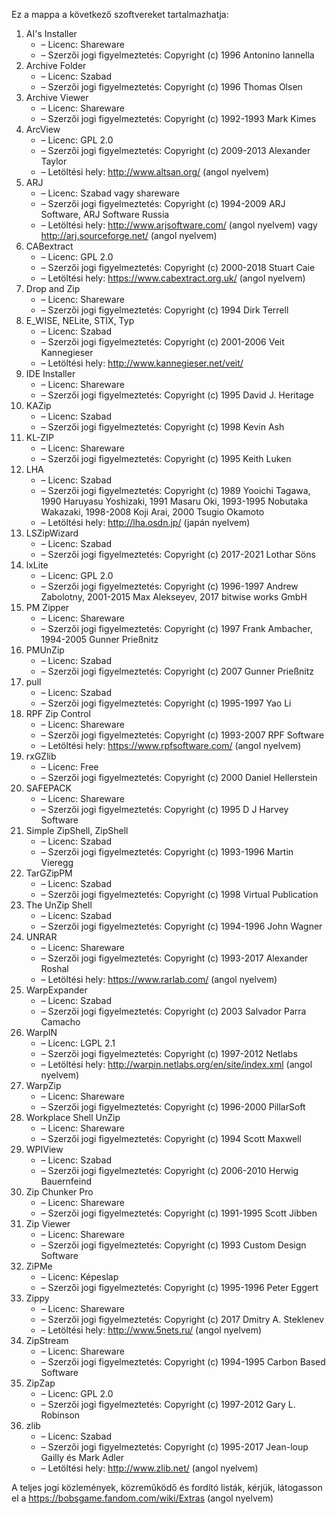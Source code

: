 ﻿Ez a mappa a következő szoftvereket tartalmazhatja:

1. AI's Installer
   - – Licenc: Shareware
   - – Szerzői jogi figyelmeztetés: Copyright (c) 1996 Antonino Iannella
2. Archive Folder
   - – Licenc: Szabad
   - – Szerzői jogi figyelmeztetés: Copyright (c) 1996 Thomas Olsen
3. Archive Viewer
   - – Licenc: Shareware
   - – Szerzői jogi figyelmeztetés: Copyright (c) 1992-1993 Mark Kimes
4. ArcView
   - – Licenc: GPL 2.0
   - – Szerzői jogi figyelmeztetés: Copyright (c) 2009-2013 Alexander Taylor
   - – Letöltési hely: http://www.altsan.org/ (angol nyelvem)
5. ARJ
   - – Licenc: Szabad vagy shareware
   - – Szerzői jogi figyelmeztetés: Copyright (c) 1994-2009 ARJ Software, ARJ Software Russia
   - – Letöltési hely: http://www.arjsoftware.com/ (angol nyelvem) vagy http://arj.sourceforge.net/ (angol nyelvem)
6. CABextract
   - – Licenc: GPL 2.0
   - – Szerzői jogi figyelmeztetés: Copyright (c) 2000-2018 Stuart Caie
   - – Letöltési hely: https://www.cabextract.org.uk/ (angol nyelvem)
7. Drop and Zip
   - – Licenc: Shareware
   - – Szerzői jogi figyelmeztetés: Copyright (c) 1994 Dirk Terrell
8. E_WISE, NELite, STIX, Typ
   - – Licenc: Szabad
   - – Szerzői jogi figyelmeztetés: Copyright (c) 2001-2006 Veit Kannegieser
   - – Letöltési hely: http://www.kannegieser.net/veit/
9. IDE Installer
   - – Licenc: Shareware
   - – Szerzői jogi figyelmeztetés: Copyright (c) 1995 David J. Heritage
10. KAZip
    - – Licenc: Szabad
    - – Szerzői jogi figyelmeztetés: Copyright (c) 1998 Kevin Ash
11. KL-ZIP
    - – Licenc: Shareware
    - – Szerzői jogi figyelmeztetés: Copyright (c) 1995 Keith Luken
12. LHA
    - – Licenc: Szabad
    - – Szerzői jogi figyelmeztetés: Copyright (c) 1989 Yooichi Tagawa, 1990 Haruyasu Yoshizaki, 1991 Masaru Oki, 1993-1995 Nobutaka Wakazaki, 1998-2008 Koji Arai, 2000 Tsugio Okamoto
    - – Letöltési hely: http://lha.osdn.jp/ (japán nyelvem)
13. LSZipWizard
    - – Licenc: Szabad
    - – Szerzői jogi figyelmeztetés: Copyright (c) 2017-2021 Lothar Söns
14. lxLite
    - – Licenc: GPL 2.0
    - – Szerzői jogi figyelmeztetés: Copyright (c) 1996-1997 Andrew Zabolotny, 2001-2015 Max Alekseyev, 2017 bitwise works GmbH
15. PM Zipper
    - – Licenc: Shareware
    - – Szerzői jogi figyelmeztetés: Copyright (c) 1997 Frank Ambacher, 1994-2005 Gunner Prießnitz
16. PMUnZip
    - – Licenc: Szabad
    - – Szerzői jogi figyelmeztetés: Copyright (c) 2007 Gunner Prießnitz
17. pull
    - – Licenc: Szabad
    - – Szerzői jogi figyelmeztetés: Copyright (c) 1995-1997 Yao Li
18. RPF Zip Control
    - – Licenc: Shareware
    - – Szerzői jogi figyelmeztetés: Copyright (c) 1993-2007 RPF Software
    - – Letöltési hely: https://www.rpfsoftware.com/ (angol nyelvem)
19. rxGZlib
    - – Licenc: Free
    - – Szerzői jogi figyelmeztetés: Copyright (c) 2000 Daniel Hellerstein
20. SAFEPACK
    - – Licenc: Shareware
    - – Szerzői jogi figyelmeztetés: Copyright (c) 1995 D J Harvey Software
21. Simple ZipShell, ZipShell
    - – Licenc: Szabad
    - – Szerzői jogi figyelmeztetés: Copyright (c) 1993-1996 Martin Vieregg
22. TarGZipPM
    - – Licenc: Szabad
    - – Szerzői jogi figyelmeztetés: Copyright (c) 1998 Virtual Publication
23. The UnZip Shell
    - – Licenc: Szabad
    - – Szerzői jogi figyelmeztetés: Copyright (c) 1994-1996 John Wagner
24. UNRAR
    - – Licenc: Shareware
    - – Szerzői jogi figyelmeztetés: Copyright (c) 1993-2017 Alexander Roshal
    - – Letöltési hely: https://www.rarlab.com/ (angol nyelvem)
25. WarpExpander
    - – Licenc: Szabad
    - – Szerzői jogi figyelmeztetés: Copyright (c) 2003 Salvador Parra Camacho
26. WarpIN
    - – Licenc: LGPL 2.1
    - – Szerzői jogi figyelmeztetés: Copyright (c) 1997-2012 Netlabs
    - – Letöltési hely: http://warpin.netlabs.org/en/site/index.xml (angol nyelvem)
27. WarpZip
    - – Licenc: Shareware
    - – Szerzői jogi figyelmeztetés: Copyright (c) 1996-2000 PillarSoft
28. Workplace Shell UnZip
    - – Licenc: Shareware
    - – Szerzői jogi figyelmeztetés: Copyright (c) 1994 Scott Maxwell
29. WPIView
    - – Licenc: Szabad
    - – Szerzői jogi figyelmeztetés: Copyright (c) 2006-2010 Herwig Bauernfeind
30. Zip Chunker Pro
    - – Licenc: Shareware
    - – Szerzői jogi figyelmeztetés: Copyright (c) 1991-1995 Scott Jibben
31. Zip Viewer
    - – Licenc: Shareware
    - – Szerzői jogi figyelmeztetés: Copyright (c) 1993 Custom Design Software
32. ZiPMe
    - – Licenc: Képeslap
    - – Szerzői jogi figyelmeztetés: Copyright (c) 1995-1996 Peter Eggert
33. Zippy
    - – Licenc: Shareware
    - – Szerzői jogi figyelmeztetés: Copyright (c) 2017 Dmitry A. Steklenev
    - – Letöltési hely: http://www.5nets.ru/ (angol nyelvem)
34. ZipStream
    - – Licenc: Shareware
    - – Szerzői jogi figyelmeztetés: Copyright (c) 1994-1995 Carbon Based Software
35. ZipZap
    - – Licenc: GPL 2.0
    - – Szerzői jogi figyelmeztetés: Copyright (c) 1997-2012 Gary L. Robinson
36. zlib
    - – Licenc: Szabad
    - – Szerzői jogi figyelmeztetés: Copyright (c) 1995-2017 Jean-loup Gailly és Mark Adler
    - – Letöltési hely: http://www.zlib.net/ (angol nyelvem)

A teljes jogi közlemények, közreműködő és fordító listák, kérjük, látogasson el a https://bobsgame.fandom.com/wiki/Extras (angol nyelvem)
